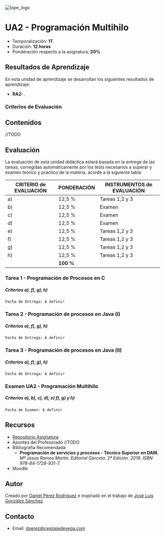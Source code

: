 ![lope_logo](https://www.ceslopedevega.com/wp-content/uploads/2020/03/pruebalogo.svg_.png)

# UA2 - Programación Multihilo

- Temporalización: **1T**
- Duración: **12 horas**
- Ponderación respecto a la asignatura: **20%**

## Resultados de Aprendizaje

En esta unidad de aprendizaje se desarrollan los siguientes resultados de aprendizaje:

- **RA2:** *.*

### Criterios de Evaluación



## Contenidos

//TODO



## Evaluación

La evaluación de esta unidad didáctica estará basada en la entrega de las tareas, corregidas automáticamente por los tests necesarios a superar y examen teórico y práctico de la materia, acorde a la siguiente tabla

| CRITERIO de EVALUACIÓN | PONDERACIÓN | INSTRUMENTOS de EVALUACIÓN|
|------------------------|-------------|-------------|
| a)                     |12,5 %       | Tareas 1,2 y 3      |
| b)                     |12,5 %       | Examen      |
| c)                     |12,5 %       | Examen      |
| d)                     |12,5 %       | Examen      |
| e)                     |12,5 %       | Tareas 1,2 y 3     |
| f)                     |12,5 %       | Tareas 1,2 y 3      |
| g)                     |12,5 %       | Tareas 1,2 y 3      |
| h)                     |12,5 %       | Tareas 1,2 y 3      |
|                        |**100 %**    |             |



### **Tarea 1 - Programación de Procesos en C**
##### **Criterios a), f), g), h)**

```
Fecha de Entrega: A definir
```

### **Tarea 2 - Programación de procesos en Java (I)**
##### **Criterios a), f), g), h)**


```
Fecha de Entrega: A definir
```
### **Tarea 3 - Programación de procesos en Java (II)**
##### **Criterios a), f), g), h)**

```
Fecha de Entrega: A definir
```
### **Examen UA2 - Programación Multihilo**
##### **Criterios a), b), c), d), e) f), g) y h)**
```
Fecha de Examen: A definir
```

## Recursos

- [Repositorio Asignatura](https://github.com/daniteleco/psp-22-23)
- Apuntes del Profesorado //TODO
- Bibliografía Recomendada
  - **Programación de servicios y procesos - Técnico Superior en DAM.** *Mª Jesús Ramos Martín. Editorial Garceta. 2ª Edición. 2018. ISBN: 978-84-1728-931-7.*
- Moodle

## Autor

Creado por [Daniel Pérez Rodríguez](https://twitter.com/daniteleco) e inspirado en el trabajo de [José Luis González Sánchez](https://github.com/joseluisgs/ProgServiciosProcesos-00-2021-2022)

## Contacto
- Email: [dperez@ceslopedevega.com](mailto:dperez@ceslopedevega.com)
